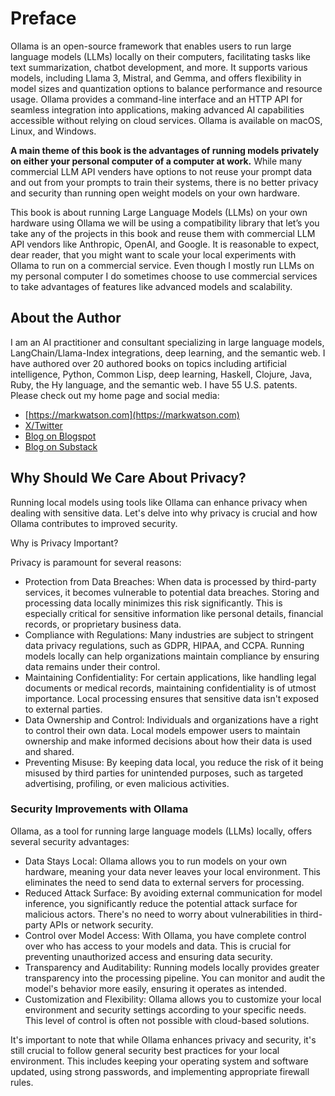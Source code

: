 # Preface

Ollama is an open-source framework that enables users to run
large language models (LLMs) locally on their computers, facilitating tasks like text summarization, chatbot development, and more. It supports various models, including Llama 3, Mistral, and Gemma, and offers flexibility in model sizes and quantization options to balance performance and resource usage. Ollama provides a command-line interface and an HTTP API for seamless integration into applications, making advanced AI capabilities accessible without relying on cloud services. Ollama is available on macOS,
Linux, and Windows.

**A main theme of this book is the advantages of running models privately on either your personal computer of a computer at work.**
While many commercial LLM API venders have options to not reuse
your prompt data and out from your prompts to train their systems,
there is no better privacy and security than running open weight
models on your own hardware.

This book is about running Large Language Models (LLMs)
on your own hardware using Ollama we will be using a compatibility library that let’s you take any of the projects in this book
and reuse them with commercial LLM API vendors like Anthropic,
OpenAI, and Google. It is reasonable to expect, dear reader, that
you might want to scale your local experiments with Ollama to run
on a commercial service. Even though I mostly run LLMs on my personal
computer I do sometimes choose to use commercial services to take advantages of features like advanced models and scalability.

## About the Author

I am an AI practitioner and consultant specializing in large language models, LangChain/Llama-Index integrations, deep learning, and the semantic web. I have authored over 20 authored books on topics including artificial intelligence, Python, Common Lisp, deep learning, Haskell, Clojure, Java, Ruby, the Hy language, and the semantic web. I have 55 U.S. patents. Please check out my home page and social media:

- [https://markwatson.com](https://markwatson.com)
- [X/Twitter](https://x.com/mark_l_watson)
- [Blog on Blogspot](https://mark-watson.blogspot.com)
- [Blog on Substack](https://marklwatson.substack.com)


## Why Should We Care About Privacy?

Running local models using tools like Ollama can enhance privacy when dealing with sensitive data. Let's delve into why privacy is crucial and how Ollama contributes to improved security.

Why is Privacy Important?

Privacy is paramount for several reasons:

- Protection from Data Breaches: When data is processed by third-party services, it becomes vulnerable to potential data breaches. Storing and processing data locally minimizes this risk significantly. This is especially critical for sensitive information like personal details, financial records, or proprietary business data.
- Compliance with Regulations: Many industries are subject to stringent data privacy regulations, such as GDPR, HIPAA, and CCPA. Running models locally can help organizations maintain compliance by ensuring data remains under their control.
- Maintaining Confidentiality: For certain applications, like handling legal documents or medical records, maintaining confidentiality is of utmost importance. Local processing ensures that sensitive data isn't exposed to external parties.
- Data Ownership and Control: Individuals and organizations have a right to control their own data. Local models empower users to maintain ownership and make informed decisions about how their data is used and shared.
- Preventing Misuse: By keeping data local, you reduce the risk of it being misused by third parties for unintended purposes, such as targeted advertising, profiling, or even malicious activities.

### Security Improvements with Ollama

Ollama, as a tool for running large language models (LLMs) locally, offers several security advantages:

- Data Stays Local: Ollama allows you to run models on your own hardware, meaning your data never leaves your local environment. This eliminates the need to send data to external servers for processing.
- Reduced Attack Surface: By avoiding external communication for model inference, you significantly reduce the potential attack surface for malicious actors. There's no need to worry about vulnerabilities in third-party APIs or network security.
- Control over Model Access: With Ollama, you have complete control over who has access to your models and data. This is crucial for preventing unauthorized access and ensuring data security.
- Transparency and Auditability: Running models locally provides greater transparency into the processing pipeline. You can monitor and audit the model's behavior more easily, ensuring it operates as intended.
- Customization and Flexibility: Ollama allows you to customize your local environment and security settings according to your specific needs. This level of control is often not possible with cloud-based solutions.

It's important to note that while Ollama enhances privacy and security, it's still crucial to follow general security best practices for your local environment. This includes keeping your operating system and software updated, using strong passwords, and implementing appropriate firewall rules.
